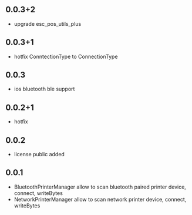 ## 0.0.3+2

* upgrade esc_pos_utils_plus

## 0.0.3+1

* hotfix ConntectionType to ConnectionType

## 0.0.3

* ios bluetooth ble support


## 0.0.2+1

* hotfix

## 0.0.2

* license public added

## 0.0.1

* BluetoothPrinterManager allow to scan bluetooth paired printer device, connect, writeBytes
* NetworkPrinterManager allow to scan network printer device, connect, writeBytes
